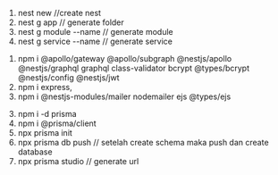 <!-- installer -->
1. nest new //create nest
2. nest g app // generate folder
3. nest g module --name // generate module
4. nest g service --name // generate service

<!-- package -->
1. npm i @apollo/gateway  @apollo/subgraph @nestjs/apollo @nestjs/graphql graphql class-validator bcrypt @types/bcrypt @nestjs/config @nestjs/jwt
2. npm i express, 
3. npm i @nestjs-modules/mailer nodemailer ejs @types/ejs

<!-- prisma -->
3. npm i -d prisma 
4. npm i @prisma/client
5. npx prisma init
6. npx prisma db push // setelah create schema maka push dan create database
6. npx prisma studio // generate url



<!-- 
mutation{
  register(registerDto: {
    name:"meyzan",
    email:"Meyzan1605@gmail.com",
    password:"12345678",
    phone_number:"123456"
  }){
    activation_token
  }
}

mutation{
  activateUser(
    activationDto:{
      activationToken:"",
      activationCode: 2404
    }
  ){
    user{
      name
      email
      password
      role
    }
  }
}
 -->